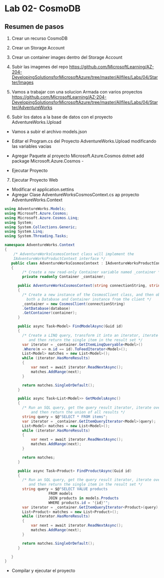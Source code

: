 # Lab 02- CosmoDB

## Resumen de pasos
1. Crear un recurso CosmoDB

2. Crear un Storage Account

3. Crear un container images dentro del Storage Account

4. Subir las imagenes del repo 
https://github.com/MicrosoftLearning/AZ-204-DevelopingSolutionsforMicrosoftAzure/tree/master/Allfiles/Labs/04/Starter/Images

5. Vamos a trabajar con una solucion Armada con varios proyectos
https://github.com/MicrosoftLearning/AZ-204-DevelopingSolutionsforMicrosoftAzure/tree/master/Allfiles/Labs/04/Starter/AdventureWorks

6. Subir los datos a la base de datos con el proyecto AdventureWorks.Upload

* Vamos a subir el archivo models.json

* Editar el Program.cs del Proyecto AdventureWorks.Upload modificando las variables vacias

* Agregar Paquete al proyecto Microsoft.Azure.Cosmos
dotnet add package Microsoft.Azure.Cosmos -

* Ejecutar Proyecto

7. Ejecutar Proyecto Web
* Modificar el application.settins
* Agregar Clase AdventureWorksCosmosContext.cs ap proyecto AdventureWorks.Context

```c#
using AdventureWorks.Models;
using Microsoft.Azure.Cosmos;
using Microsoft.Azure.Cosmos.Linq;
using System;
using System.Collections.Generic;
using System.Linq;
using System.Threading.Tasks;

namespace AdventureWorks.Context
{
    /* AdventureWorksCosmosContext class will implement the
    IAdventureWorksProductContext interface */
   public class AdventureWorksCosmosContext : IAdventureWorksProductContext
   {
        /* Create a new read-only Container variable named _container */
        private readonly Container _container;

      public AdventureWorksCosmosContext(string connectionString, string database = "Retail", string container = "Online")
      {
        /* Create a new instance of the CosmosClient class, and then obtain
          both a Database and Container instance from the client */
        _container = new CosmosClient(connectionString)
        .GetDatabase(database)
        .GetContainer(container);
      }

      public async Task<Model> FindModelAsync(Guid id)
      {
        /* Create a LINQ query, transform it into an iterator, iterate over the result set,
           and then return the single item in the result set */
        var iterator = _container.GetItemLinqQueryable<Model>()
        .Where(m => m.id == id).ToFeedIterator<Model>();
        List<Model> matches = new List<Model>();
        while (iterator.HasMoreResults)
        {
            var next = await iterator.ReadNextAsync();
            matches.AddRange(next);
        }

        return matches.SingleOrDefault();
      }

      public async Task<List<Model>> GetModelsAsync()
      {
        /* Run an SQL query, get the query result iterator, iterate over the result set,
            and then return the union of all results */
        string query = $@"SELECT * FROM items";
        var iterator = _container.GetItemQueryIterator<Model>(query);
        List<Model> matches = new List<Model>();
        while (iterator.HasMoreResults)
        {
            var next = await iterator.ReadNextAsync();
            matches.AddRange(next);
        }

        return matches;
      }

      public async Task<Product> FindProductAsync(Guid id)
      {
        /* Run an SQL query, get the query result iterator, iterate over the result set,
           and then return the single item in the result set */
        string query = $@"SELECT VALUE products
                    FROM models
                    JOIN products in models.Products
                    WHERE products.id = '{id}'";
        var iterator = _container.GetItemQueryIterator<Product>(query);
        List<Product> matches = new List<Product>();
        while (iterator.HasMoreResults)
        {
            var next = await iterator.ReadNextAsync();
            matches.AddRange(next);
        }

        return matches.SingleOrDefault();
      }

   }
}
```

* Compilar y ejecutar el proyecto

